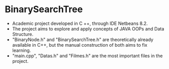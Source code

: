# BinarySearchTree
* Academic project developed in C ++, through IDE Netbeans 8.2.
* The project aims to explore and apply concepts of JAVA OOPs and Data Structure.
* "BinaryNode.h" and "BinarySearchTree.h" are theoretically already available in C++, but the manual construction of both aims to fix learning.
* "main.cpp", "Datas.h" and "Filmes.h" are the most important files in the project.
